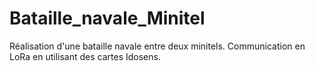 # Bataille_navale_Minitel
 Réalisation d'une bataille navale entre deux minitels. Communication en LoRa en utilisant des cartes Idosens.

